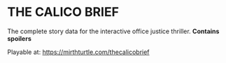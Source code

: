 # THE CALICO BRIEF

The complete story data for the interactive office justice thriller. **Contains spoilers**

Playable at: https://mirthturtle.com/thecalicobrief

